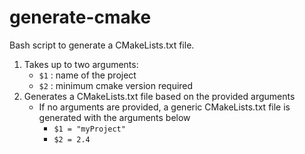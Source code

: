 # generate-cmake
Bash script to generate a CMakeLists.txt file.

1. Takes up to two arguments:
    * `$1` : name of the project
    * `$2` : minimum cmake version required
2. Generates a CMakeLists.txt file based on the provided arguments
    * If no arguments are provided, a generic CMakeLists.txt file is generated with the arguments below
        * `$1 = "myProject"`
        * `$2 = 2.4` 
